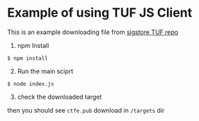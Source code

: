 # Example of using TUF JS Client

This is an example downloading file from [sigstore TUF repo](https://sigstore-tuf-root.storage.googleapis.com)

1. npm Install

```console
$ npm install
```

2. Run the main sciprt

```console
$ node index.js
```

3. check the downloaded target

then you should see `ctfe.pub` download in `/targets` dir
